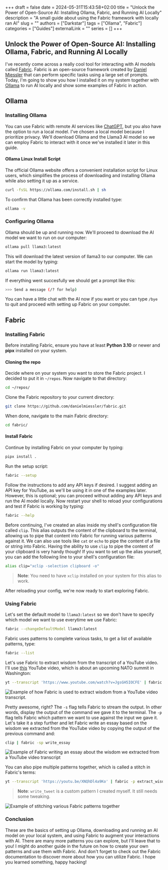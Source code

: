 +++ 
draft = false
date = 2024-05-31T15:43:58+02:00
title = "Unlock the Power of Open-Source AI: Installing Ollama, Fabric, and Running AI Locally"
description = "A small guide about using the Fabric framework with locally ran AI"
slug = ""
authors = ["Darkstar"]
tags = ["Ollama", "Fabric"]
categories = ["Guides"]
externalLink = ""
series = []
+++

## Unlock the Power of Open-Source AI: Installing Ollama, Fabric, and Running AI Locally

I've recently come across a really cool tool for interacting with AI models called [Fabric](https://github.com/danielmiessler/fabric). Fabric is an open-source framework created by [Daniel Miessler](https://github.com/danielmiessler/) that can perform specific tasks using a large set of prompts. Today, I'm going to show you how I installed it on my system together with [Ollama](https://ollama.com/) to run AI locally and show some examples of Fabric in action.

## Ollama

### Installing Ollama

You can use Fabric with remote AI services like [ChatGPT](https://chatgpt.com/), but you also have the option to run a local model. I've chosen a local model because I prioritize privacy. We'll download Ollama and the Llama3 AI model so we can employ Fabric to interact with it once we've installed it later in this guide.

#### Ollama Linux Install Script

The official Ollama website offers a convenient installation script for Linux users, which simplifies the process of downloading and installing Ollama while also setting it up as a service.

```bash
curl -fsSL https://ollama.com/install.sh | sh
```

To confirm that Ollama has been correctly installed type:

```bash
ollama -v
```

### Configuring Ollama

Ollama should be up and running now. We'll proceed to download the AI model we want to run on our computer:

```bash
ollama pull llama3:latest
```

This will download the latest version of llama3 to our computer. We can start the model by typing:

```bash
ollama run llama3:latest
```

If everything went succesfully we should get a prompt like this:

```bash
>>> Send a message (/? for help)
```

You can have a little chat with the AI now if you want or you can type ```/bye``` to quit and proceed with setting up Fabric on your computer.

## Fabric

### Installing Fabric

Before installing Fabric, ensure you have at least **Python 3.10** or newer and **pipx** installed on your system.

#### Cloning the repo

Decide where on your system you want to store the Fabric project. I decided to put it in `~/repos`. Now navigate to that directory:

```bash
cd ~/repos/
```

Clone the Fabric repository to your current directory:

```bash
git clone https://github.com/danielmiessler/fabric.git
```

When done, navigate to the main Fabric directory:

```bash
cd fabric/
```

#### Install Fabric

Continue by installing Fabric on your computer by typing:

```bash
pipx install .
```

Run the setup script:

```bash
fabric --setup
```

Follow the instructions to add any API keys if desired. I suggest adding an API key for YouTube, as we'll be using it in one of the examples later. However, this is optional; you can proceed without adding any API keys and run the AI model locally. Now restart your shell to reload your configurations and test if Fabric is working by typing:

```bash
fabric --help
```

Before continuing, I've created an alias inside my shell's configuration file called `clip`. This alias outputs the content of the clipboard to the terminal, allowing us to pipe that content into Fabric for running various patterns against it. We can also use tools like `cat` or `echo` to pipe the content of a file or string into Fabric. Having the ability to use `clip` to pipe the content of your clipboard is very handy though! If you want to set up the alias yourself, you can add the following line to your shell's configuration file:

```bash
alias clip="xclip -selection clipboard -o"
```

> **Note**: You need to have `xclip` installed on your system for this alias to work.

After reloading your config, we're now ready to start exploring Fabric.

### Using Fabric

Let's set the default model to `llama3:latest` so we don't have to specify which model we want to use everytime we use Fabric:

```bash
fabric --changeDefaultModel llama3:latest
```

Fabric uses patterns to complete various tasks, to get a list of available patterns, type:

```bash
fabric --list
```

Let's use Fabric to extract wisdom from the transcript of a YouTube video. I'll use [this](https://youtu.be/HRAAzG_yDNY) YouTube video, which is about an upcoming NATO summit in Washington:

```bash
yt --transcript 'https://www.youtube.com/watch?v=JgsGH5IOCFE' | fabric -sp extract_wisdom
```

![Example of how Fabric is used to extract wisdom from a YouTube video transcript.](/images/fabric_guide/extract_wisdom.png)

Pretty awesome, right? The ```-s``` flag tells Fabric to stream the output. In other words, display the output of the command we gave it to the terminal. The ```-p``` flag tells Fabric which pattern we want to use against the input we gave it. Let's take it a step further and let Fabric write an essay based on the wisdom we extracted from the YouTube video by copying the output of the previous command and:

```bash
clip | fabric -sp write_essay
```

![Example of Fabric writing an essay about the wisdom we extracted from a YouTube video transcript](/images/fabric_guide/write_essay.png)

You can also pipe multiple patterns together, which is called a stitch in Fabric's terms:

```bash
yt --transcript 'https://youtu.be/XNQhDl4a9Ko' | fabric -p extract_wisdom_agents | fabric -sp write_tweet
```

> **Note**: `write_tweet` is a custom pattern I created myself. It still needs some tweaking.

![Example of stitching various Fabric patterns together](/images/fabric_guide/stitching.png)

### Conclusion

These are the basics of setting up Ollama, downloading and running an AI model on your local system, and using Fabric to augment your interactions with AI. There are many more patterns you can explore, but I'll leave that to you! I might do another guide in the future on how to create your own patterns and use them with Fabric. And don't forget to check out the Fabric documentation to discover more about how you can utilize Fabric. I hope you learned something, happy hacking!
